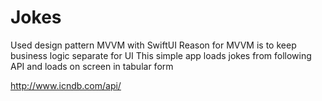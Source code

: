 # Jokes

Used design pattern MVVM with SwiftUI
Reason for MVVM is to keep business logic separate for UI
This simple app loads jokes from following API and loads on screen in tabular form

http://www.icndb.com/api/ 
